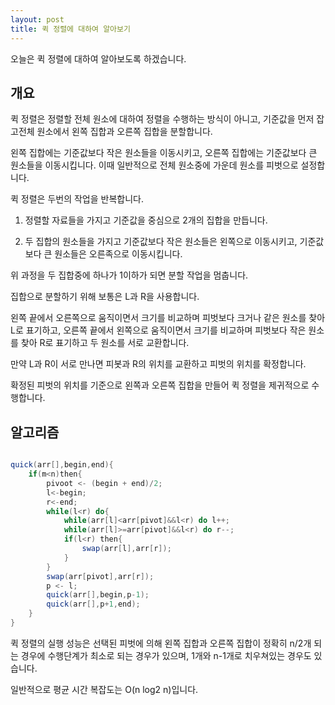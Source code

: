 ```yaml
---
layout: post
title: 퀵 정렬에 대하여 알아보기
---
```


오늘은 퀵 정렬에 대하여 알아보도록 하겠습니다.

## 개요

퀵 정렬은 정렬할 전체 원소에 대하여 정렬을 수행하는 방식이 아니고, 기준값을 먼저 잡고전체 원소에서 왼쪽 집합과 오른쪽 집합을 분할합니다.

왼쪽 집합에는 기준값보다 작은 원소들을 이동시키고, 오른쪽 집합에는 기준값보다 큰 원소들을 이동시킵니다.
이때 일반적으로 전체 원소중에 가운데 원소를 피벗으로 설정합니다.

퀵 정렬은 두번의 작업을 반복합니다.

1. 정렬할 자료들을 가지고 기준값을 중심으로 2개의 집합을 만듭니다.

1. 두 집합의 원소들을 가지고 기준값보다 작은 원소들은 왼쪽으로 이동시키고, 기준값보다 큰 원소들은 오른족으로 이동시킵니다.

위 과정을 두 집합중에 하나가 1이하가 되면 분할 작업을 멈춥니다.

집합으로 분할하기 위해 보통은 L과 R을 사용합니다.

왼쪽 끝에서 오른쪽으로 움직이면서 크기를 비교하며 피벗보다 크거나 같은 원소를 찾아 L로 표기하고,
오른쪽 끝에서 왼쪽으로 움직이면서 크기를 비교하며 피벗보다 작은 원소를 찾아 R로 표기하고 두 원소를 서로 교환합니다.

만약 L과 R이 서로 만나면 피봇과 R의 위치를 교환하고 피벗의 위치를 확정합니다.

확정된 피벗의 위치를 기준으로 왼쪽과 오른쪽 집합을 만들어 퀵 정렬을 제귀적으로 수행합니다.

## 알고리즘

```java

quick(arr[],begin,end){
    if(m<n)then{
        pivoot <- (begin + end)/2;
        l<-begin;
        r<-end;
        while(l<r) do{
            while(arr[l]<arr[pivot]&&l<r) do l++;
            while(arr[l]>=arr[pivot]&&l<r) do r--;
            if(l<r) then{
                swap(arr[l],arr[r]);
            }
        }
        swap(arr[pivot],arr[r]);
        p <- l;
        quick(arr[],begin,p-1);
        quick(arr[],p+1,end);
    }
}
```

퀵 정렬의 실행 성능은 선택된 피벗에 의해 왼쪽 집합과 오른쪽 집합이 정확히 n/2개 되는 경우에 수행단계가 최소로 되는 경우가 있으며, 1개와 n-1개로 치우쳐있는 경우도 있습니다.

일반적으로 평균 시간 복잡도는 O(n log2 n)입니다.
